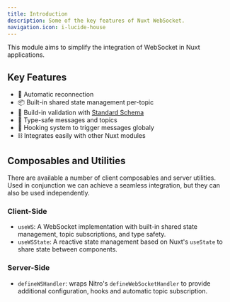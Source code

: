 ```yaml
---
title: Introduction
description: Some of the key features of Nuxt WebSocket.
navigation.icon: i-lucide-house
---
```


This module aims to simplify the integration of WebSocket in Nuxt applications.

## Key Features

- 🔄 Automatic reconnection
- 📦 Built-in shared state management per-topic
- 🤖 Build-in validation with [Standard Schema](https://github.com/standard-schema/standard-schema)
- 🔐 Type-safe messages and topics
- 📢 Hooking system to trigger messages globaly
- ⛓️ Integrates easily with other Nuxt modules

## Composables and Utilities

There are available a number of client composables and server utilities. Used in conjunction we can achieve a seamless integration, but they can also be used independently.

### Client-Side

- `useWS`: A WebSocket implementation with built-in shared state management, topic subscriptions, and type safety.
- `useWSState`: A reactive state management based on Nuxt's `useState` to share state between components.

### Server-Side

- `defineWSHandler`: wraps Nitro's `defineWebSocketHandler` to provide additional configuration, hooks and automatic topic subscription.
